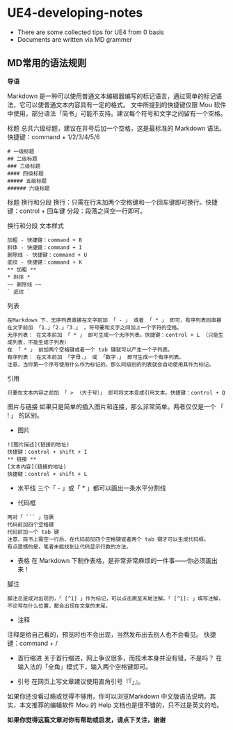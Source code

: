 # UE4-developing-notes

+ There are some collected tips for UE4 from 0 basis
+ Documents are written via MD grammer

## MD常用的语法规则
**导语**

Markdown 是一种可以使用普通文本编辑器编写的标记语言，通过简单的标记语法，它可以使普通文本内容具有一定的格式。
文中所提到的快捷键仅限 Mou 软件中使用，部分语法「简书」可能不支持。建议每个符号和文字之间留有一个空格。

标题
总共六级标题，建议在井号后加一个空格，这是最标准的 Markdown 语法。快捷键：command + 1/2/3/4/5/6

```
# 一级标题
## 二级标题
### 三级标题
#### 四级标题
##### 五级标题
###### 六级标题
```
标题
换行和分段
换行：只需在行末加两个空格键和一个回车键即可换行。快捷键：control + 回车键
分段：段落之间空一行即可。

换行和分段
文本样式
```
加粗 - 快捷键：command + B
斜体 - 快捷键：command + I
删除线 - 快捷键：command + U
底纹 - 快捷键：command + K
** 加粗 **
* 斜体 *
~~ 删除线 ~~
` 底纹 `
```
列表

```
在Markdown 下，无序列表直接在文字前加 「 - 」 或者 「 * 」 即可，有序列表则直接在文字前加 「1.」「2.」「3.」 。符号要和文字之间加上一个字符的空格。
无序列表： 在文本前加 「 * 」 即可生成一个无序列表。快捷键：control + L （只能生成列表，不能生成子列表）
在 「 * 」 前加两个空格键或者一个 tab 键就可以产生一个子列表。
有序列表： 在文本前加 「字母.」 或 「数字.」 即可生成一个有序列表。
注意，当你第一个序号使用什么作为标记的，那么同级别的列表就会自动使用其作为标记。
```

引用
```
只要在文本内容之前加 「 > （大于号）」 即可将文本变成引用文本。快捷键：control + Q
```

图片与链接
如果只是简单的插入图片和连接，那么非常简单。两者仅仅是一个 「 ! 」 的区别。

* 图片
```
![图片描述](链接的地址)
快捷键：control + shift + I
** 链接 **
[文本内容](链接的地址)
快捷键：control + shift + L
```

* 水平线
三个「 - 」或「 * 」都可以画出一条水平分割线


* 代码框
```
两对「 ``` 」包裹
代码前加四个空格键
代码前加一个 tab 键
注意，简书上需空一行后，在代码前加四个空格键或者两个 tab 键才可以生成代码框。
有点遗憾的是，笔者未能找到让代码显示行数的方法。
```

* 表格
在 Markdown 下制作表格，是非常非常麻烦的一件事——你必须画出来！

脚注
```
脚注总是成对出现的，「 [^1] 」作为标记，可以点击跳至末尾注解。「 [^1]: 」填写注解，不论写在什么位置，都会出现在文章的末尾。
```

* 注释

注释是给自己看的，预览时也不会出现，当然发布出去别人也不会看见。
快捷键：command + /


* 首行缩进
关于首行缩进，网上争议很多，而技术本身并没有错，不是吗？
在输入法的「全角」模式下，输入两个空格键即可。

* 引号
在网页上写文章建议使用直角引号『「」』。

如果你还没看过瘾或觉得不够用，你可以浏览Markdown 中文版语法说明。其实，本文推荐的编辑软件 Mou 的 Help 文档也是很不错的，只不过是英文的哈。

**如果你觉得这篇文章对你有帮助或启发，请点下关注，谢谢**
